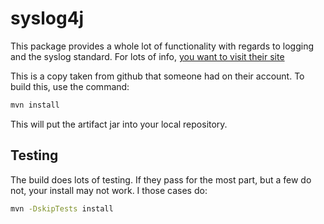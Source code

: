# syslog4j

This package provides a whole lot of functionality with regards to logging and the syslog standard.
For lots of info, [you want to visit their site](http://www.syslog4j.org)

This is a copy taken from github that someone had on their account.
To build this, use the command:
```bash
mvn install
```

This will put the artifact jar into your local repository.

## Testing
The build does lots of testing. If they pass for the most part, but a few do not, your install may not work.
I those cases do:
```bash
mvn -DskipTests install
```
